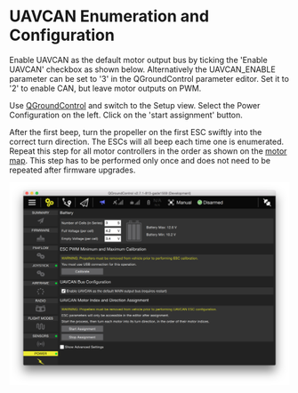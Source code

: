 # UAVCAN Enumeration and Configuration


Enable UAVCAN as the default motor output bus by ticking the 'Enable UAVCAN' checkbox as shown below. Alternatively the UAVCAN_ENABLE parameter can be set to '3' in the QGroundControl parameter editor. Set it to '2' to enable CAN, but leave motor outputs on PWM.

Use [QGroundControl](3_Tutorial/ground_control_station.md) and switch to the Setup view. Select the Power Configuration on the left. Click on the 'start assignment' button.

After the first beep, turn the propeller on the first ESC swiftly into the correct turn direction. The ESCs will all beep each time one is enumerated. Repeat this step for all motor controllers in the order as shown on the [motor map](../7_Airframe/airframes-motor-map.md). This step has to be performed only once and does not need to be repeated after firmware upgrades.

![UAVCAN Enumeration Controls (bottom right of image)](../pictures/logos/uavcan-qgc-setup.png)

